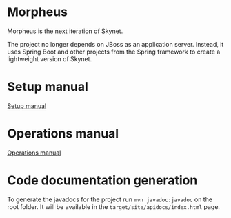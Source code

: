 Morpheus
========

Morpheus is the next iteration of Skynet.

The project no longer depends on JBoss as an application server. Instead,
it uses Spring Boot and other projects from the Spring framework to create
a lightweight version of Skynet.

# Setup  manual
[Setup manual](Setup.md)

# Operations manual
[Operations manual](Operations.md)

# Code documentation generation
To generate the javadocs for the project run `mvn javadoc:javadoc` on the root folder.
It will be available in the `target/site/apidocs/index.html` page.
